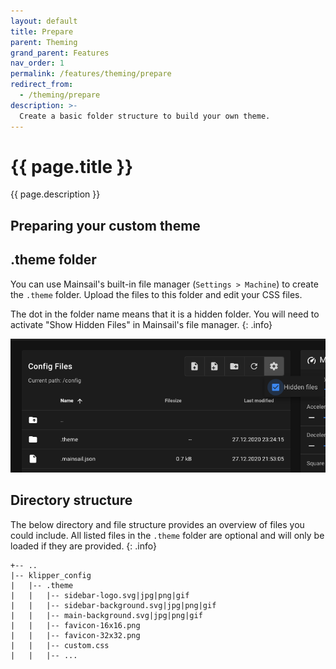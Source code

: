 ```yaml
---
layout: default
title: Prepare
parent: Theming
grand_parent: Features
nav_order: 1
permalink: /features/theming/prepare
redirect_from:
  - /theming/prepare
description: >-
  Create a basic folder structure to build your own theme.
---
```


# {{ page.title }}
{{ page.description }}

## Preparing your custom theme
## .theme folder
You can use Mainsail's built-in file manager (`Settings > Machine`) to create the `.theme` folder.   Upload the files to this folder and edit your CSS files.

The dot in the folder name means that it is a hidden folder. You will need to activate "Show Hidden Files" in Mainsail's file manager.
{: .info}

![screenshot](img/screenshot-display-hidden-files.png)

## Directory structure
The below directory and file structure provides an overview of files you could include.  All listed files in the `.theme` folder are optional and will only be loaded if they are provided.
{: .info}

```
+-- ..
|-- klipper_config
|   |-- .theme
|   |   |-- sidebar-logo.svg|jpg|png|gif
|   |   |-- sidebar-background.svg|jpg|png|gif
|   |   |-- main-background.svg|jpg|png|gif
|   |   |-- favicon-16x16.png
|   |   |-- favicon-32x32.png
|   |   |-- custom.css
|   |   |-- ...
```